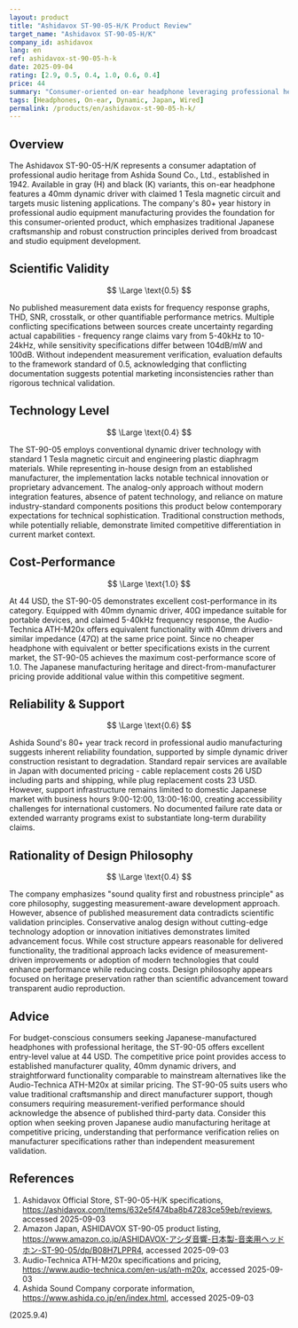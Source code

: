 ```yaml
---
layout: product
title: "Ashidavox ST-90-05-H/K Product Review"
target_name: "Ashidavox ST-90-05-H/K"
company_id: ashidavox
lang: en
ref: ashidavox-st-90-05-h-k
date: 2025-09-04
rating: [2.9, 0.5, 0.4, 1.0, 0.6, 0.4]
price: 44
summary: "Consumer-oriented on-ear headphone leveraging professional heritage from established Japanese manufacturer, offering reasonable value but lacking measurement validation and technical innovation."
tags: [Headphones, On-ear, Dynamic, Japan, Wired]
permalink: /products/en/ashidavox-st-90-05-h-k/
---
```


## Overview

The Ashidavox ST-90-05-H/K represents a consumer adaptation of professional audio heritage from Ashida Sound Co., Ltd., established in 1942. Available in gray (H) and black (K) variants, this on-ear headphone features a 40mm dynamic driver with claimed 1 Tesla magnetic circuit and targets music listening applications. The company's 80+ year history in professional audio equipment manufacturing provides the foundation for this consumer-oriented product, which emphasizes traditional Japanese craftsmanship and robust construction principles derived from broadcast and studio equipment development.

## Scientific Validity

$$ \Large \text{0.5} $$

No published measurement data exists for frequency response graphs, THD, SNR, crosstalk, or other quantifiable performance metrics. Multiple conflicting specifications between sources create uncertainty regarding actual capabilities - frequency range claims vary from 5-40kHz to 10-24kHz, while sensitivity specifications differ between 104dB/mW and 100dB. Without independent measurement verification, evaluation defaults to the framework standard of 0.5, acknowledging that conflicting documentation suggests potential marketing inconsistencies rather than rigorous technical validation.

## Technology Level

$$ \Large \text{0.4} $$

The ST-90-05 employs conventional dynamic driver technology with standard 1 Tesla magnetic circuit and engineering plastic diaphragm materials. While representing in-house design from an established manufacturer, the implementation lacks notable technical innovation or proprietary advancement. The analog-only approach without modern integration features, absence of patent technology, and reliance on mature industry-standard components positions this product below contemporary expectations for technical sophistication. Traditional construction methods, while potentially reliable, demonstrate limited competitive differentiation in current market context.

## Cost-Performance

$$ \Large \text{1.0} $$

At 44 USD, the ST-90-05 demonstrates excellent cost-performance in its category. Equipped with 40mm dynamic driver, 40Ω impedance suitable for portable devices, and claimed 5-40kHz frequency response, the Audio-Technica ATH-M20x offers equivalent functionality with 40mm drivers and similar impedance (47Ω) at the same price point. Since no cheaper headphone with equivalent or better specifications exists in the current market, the ST-90-05 achieves the maximum cost-performance score of 1.0. The Japanese manufacturing heritage and direct-from-manufacturer pricing provide additional value within this competitive segment.

## Reliability & Support

$$ \Large \text{0.6} $$

Ashida Sound's 80+ year track record in professional audio manufacturing suggests inherent reliability foundation, supported by simple dynamic driver construction resistant to degradation. Standard repair services are available in Japan with documented pricing - cable replacement costs 26 USD including parts and shipping, while plug replacement costs 23 USD. However, support infrastructure remains limited to domestic Japanese market with business hours 9:00-12:00, 13:00-16:00, creating accessibility challenges for international customers. No documented failure rate data or extended warranty programs exist to substantiate long-term durability claims.

## Rationality of Design Philosophy

$$ \Large \text{0.4} $$

The company emphasizes "sound quality first and robustness principle" as core philosophy, suggesting measurement-aware development approach. However, absence of published measurement data contradicts scientific validation principles. Conservative analog design without cutting-edge technology adoption or innovation initiatives demonstrates limited advancement focus. While cost structure appears reasonable for delivered functionality, the traditional approach lacks evidence of measurement-driven improvements or adoption of modern technologies that could enhance performance while reducing costs. Design philosophy appears focused on heritage preservation rather than scientific advancement toward transparent audio reproduction.

## Advice

For budget-conscious consumers seeking Japanese-manufactured headphones with professional heritage, the ST-90-05 offers excellent entry-level value at 44 USD. The competitive price point provides access to established manufacturer quality, 40mm dynamic drivers, and straightforward functionality comparable to mainstream alternatives like the Audio-Technica ATH-M20x at similar pricing. The ST-90-05 suits users who value traditional craftsmanship and direct manufacturer support, though consumers requiring measurement-verified performance should acknowledge the absence of published third-party data. Consider this option when seeking proven Japanese audio manufacturing heritage at competitive pricing, understanding that performance verification relies on manufacturer specifications rather than independent measurement validation.

## References

1. Ashidavox Official Store, ST-90-05-H/K specifications, https://ashidavox.com/items/632e5f474ba8b47283ce59eb/reviews, accessed 2025-09-03
2. Amazon Japan, ASHIDAVOX ST-90-05 product listing, https://www.amazon.co.jp/ASHIDAVOX-アシダ音響-日本製-音楽用ヘッドホン-ST-90-05/dp/B08H7LPPR4, accessed 2025-09-03
3. Audio-Technica ATH-M20x specifications and pricing, https://www.audio-technica.com/en-us/ath-m20x, accessed 2025-09-03
4. Ashida Sound Company corporate information, https://www.ashida.co.jp/en/index.html, accessed 2025-09-03

(2025.9.4)